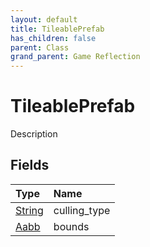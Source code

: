 ```yaml
---
layout: default
title: TileablePrefab
has_children: false
parent: Class
grand_parent: Game Reflection
---
```

# TileablePrefab
Description 

## Fields
| Type | Name |
|:-------------|:--------------|
| [String](/game-reflection/components/string.md) | culling_type |
| [Aabb](/game-reflection/components/aabb.md) | bounds |
